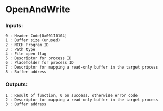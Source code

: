 # OpenAndWrite

### Inputs:
    0 : Header Code[0x00110104]
    1 : Buffer size (unused)
    2 : NCCH Program ID
    3 : Path type
    4 : File open flag
    5 : Descriptor for process ID
    6 : Placeholder for process ID
    7 : Descriptor for mapping a read-only buffer in the target process
    8 : Buffer address
### Outputs:
    1 : Result of function, 0 on success, otherwise error code
    2 : Descriptor for mapping a read-only buffer in the target process
    3 : Buffer address